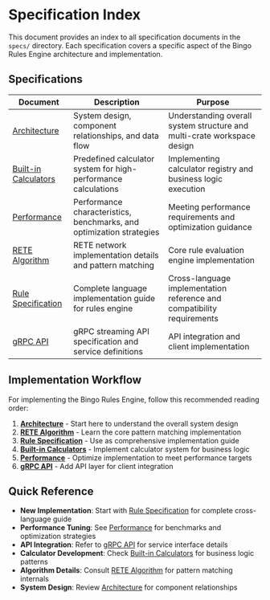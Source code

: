 # Specification Index

This document provides an index to all specification documents in the `specs/` directory. Each specification covers a specific aspect of the Bingo Rules Engine architecture and implementation.

## Specifications

| Document | Description | Purpose |
|----------|-------------|---------|
| [Architecture](specs/architecture.md) | System design, component relationships, and data flow | Understanding overall system structure and multi-crate workspace design |
| [Built-in Calculators](specs/built-in-calculators.md) | Predefined calculator system for high-performance calculations | Implementing calculator registry and business logic execution |
| [Performance](specs/performance.md) | Performance characteristics, benchmarks, and optimization strategies | Meeting performance requirements and optimization guidance |
| [RETE Algorithm](specs/rete-algorithm.md) | RETE network implementation details and pattern matching | Core rule evaluation engine implementation |
| [Rule Specification](specs/rule-specification.md) | Complete language implementation guide for rules engine | Cross-language implementation reference and compatibility requirements |
| [gRPC API](specs/web-api.md) | gRPC streaming API specification and service definitions | API integration and client implementation |

## Implementation Workflow

For implementing the Bingo Rules Engine, follow this recommended reading order:

1. **[Architecture](specs/architecture.md)** - Start here to understand the overall system design
2. **[RETE Algorithm](specs/rete-algorithm.md)** - Learn the core pattern matching implementation
3. **[Rule Specification](specs/rule-specification.md)** - Use as comprehensive implementation guide
4. **[Built-in Calculators](specs/built-in-calculators.md)** - Implement calculator system for business logic
5. **[Performance](specs/performance.md)** - Optimize implementation to meet performance targets
6. **[gRPC API](specs/web-api.md)** - Add API layer for client integration

## Quick Reference

- **New Implementation**: Start with [Rule Specification](specs/rule-specification.md) for complete cross-language guide
- **Performance Tuning**: See [Performance](specs/performance.md) for benchmarks and optimization strategies  
- **API Integration**: Refer to [gRPC API](specs/web-api.md) for service interface details
- **Calculator Development**: Check [Built-in Calculators](specs/built-in-calculators.md) for business logic patterns
- **Algorithm Details**: Consult [RETE Algorithm](specs/rete-algorithm.md) for pattern matching internals
- **System Design**: Review [Architecture](specs/architecture.md) for component relationships